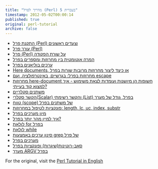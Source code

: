 ```yaml
---
title: "מדריך לפרל (Perl) 5 בעברית"
timestamp: 2012-05-02T00:00:14
published: true
original: perl-tutorial
archive: false
---
```



* [ התקנת פרל (Perl) וצעדים ראשונים](/hatkanat-perl-ve-tzeadim-rishonim)
* [עורך פרל (Perl)](/orekh-perl)
* [פרל (Perl) על שורת הפקודה](/perl-al-shurat-hapkuda)
* [המרה אוטומטית בין מחרוזות ומספרים בפרל](/hamara-automatit-ben-mahrozot-ve-misparim-be-perl)
* [ערכים בוליאנים בפרל](/arakhim-booleanim-be-perl)
* [Here documents, או כיצד ליצור מחרוזות מרובות שורות בפרל](/here-documents)
* [מחרוזות בפרל: בגרשיים, באינטרפולציה, ועם escape](/makkrozot-begershayim-interploatzia-ve-escape)
* [מחרוזות here-document חשופות הן מיושנות ועומדות לצאת משימוש - איך למצוא קוד בעייתי?](/here-documents-khasufut-meyushanot)
* [משתנים סקלריים](/scalar-variables)
* [הקשר סקלרי(Scalar) והקשר רשימתי (List) בפרל, גודל של מערך](/scalar-and-list-context-in-perl)
* [טווח (scope) של משתנים בפרל](/scope-of-variables-in-perl)
* [ פונקציות לטיפול במחרוזות: length, lc, uc, index, substr](/string-functions-length-lc-uc-index-substr)
* [מיון מערכים בפרל](/sorting-arrays-in-perl)
* [איך למיין מהר יותר בפרל?](/how-to-sort-faster-in-perl)
* [לולאת for  בפרל](/for-loop-in-perl)
* [לולאת while](/while-loop)
* [סינון ערכים באמצעות grep  של פרל](/filtering-values-with-perl-grep)
* [מערכים בפרל](/perl-arrays)
* [סאב-רוטינות(שיגרות) ופונקציות בפרל](/subroutines-and-functions-in-perl)
* [מערך ARGV בפרל](/argv-in-perl)
<!--
* <a href=""></a>
-->


For the original, visit the [Perl Tutorial in English](https://perlmaven.com/perl-tutorial)

